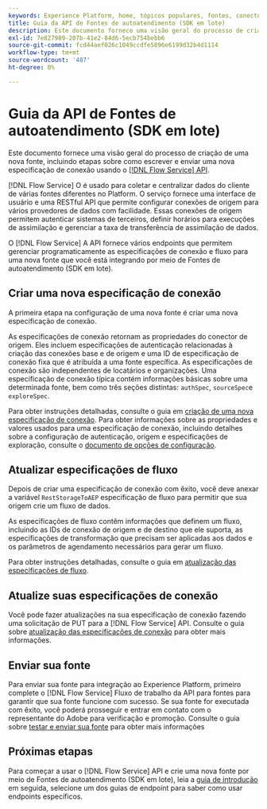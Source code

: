 ```yaml
---
keywords: Experience Platform, home, tópicos populares, fontes, conectores, conectores de origem, sdk de fontes, sdk, SDK
title: Guia da API de Fontes de autoatendimento (SDK em lote)
description: Este documento fornece uma visão geral do processo de criação de uma nova fonte, incluindo etapas sobre como recuperar, gravar e enviar uma nova especificação de conexão usando a API do Serviço de Fluxo.
exl-id: 7e827989-207b-41e2-84d6-5ecb754bebb6
source-git-commit: fcd44aef026c1049ccdfe5896e6199d32b4d1114
workflow-type: tm+mt
source-wordcount: '487'
ht-degree: 0%

---
```


# Guia da API de Fontes de autoatendimento (SDK em lote)

Este documento fornece uma visão geral do processo de criação de uma nova fonte, incluindo etapas sobre como escrever e enviar uma nova especificação de conexão usando o [[!DNL Flow Service] API](https://www.adobe.io/experience-platform-apis/references/flow-service/).

[!DNL Flow Service] O é usado para coletar e centralizar dados do cliente de várias fontes diferentes no Platform. O serviço fornece uma interface de usuário e uma RESTful API que permite configurar conexões de origem para vários provedores de dados com facilidade. Essas conexões de origem permitem autenticar sistemas de terceiros, definir horários para execuções de assimilação e gerenciar a taxa de transferência de assimilação de dados.

O [!DNL Flow Service] A API fornece vários endpoints que permitem gerenciar programaticamente as especificações de conexão e fluxo para uma nova fonte que você está integrando por meio de Fontes de autoatendimento (SDK em lote).

## Criar uma nova especificação de conexão

A primeira etapa na configuração de uma nova fonte é criar uma nova especificação de conexão.

As especificações de conexão retornam as propriedades do conector de origem. Eles incluem especificações de autenticação relacionadas à criação das conexões base e de origem e uma ID de especificação de conexão fixa que é atribuída a uma fonte específica. As especificações de conexão são independentes de locatários e organizações. Uma especificação de conexão típica contém informações básicas sobre uma determinada fonte, bem como três seções distintas: `authSpec`, `sourceSpec`e `exploreSpec`.

Para obter instruções detalhadas, consulte o guia em [criação de uma nova especificação de conexão](./create.md). Para obter informações sobre as propriedades e valores usados para uma especificação de conexão, incluindo detalhes sobre a configuração de autenticação, origem e especificações de exploração, consulte o [documento de opções de configuração](../config/config.md).

## Atualizar especificações de fluxo

Depois de criar uma especificação de conexão com êxito, você deve anexar a variável `RestStorageToAEP` especificação de fluxo para permitir que sua origem crie um fluxo de dados.

As especificações de fluxo contêm informações que definem um fluxo, incluindo as IDs de conexão de origem e de destino que ele suporta, as especificações de transformação que precisam ser aplicadas aos dados e os parâmetros de agendamento necessários para gerar um fluxo.

Para obter instruções detalhadas, consulte o guia em [atualização das especificações de fluxo](./update-flow-specs.md).

## Atualize suas especificações de conexão

Você pode fazer atualizações na sua especificação de conexão fazendo uma solicitação de PUT para a [!DNL Flow Service] API. Consulte o guia sobre [atualização das especificações de conexão](./update-connection-specs.md) para obter mais informações.

## Enviar sua fonte

Para enviar sua fonte para integração ao Experience Platform, primeiro complete o [!DNL Flow Service] Fluxo de trabalho da API para fontes para garantir que sua fonte funcione com sucesso. Se sua fonte for executada com êxito, você poderá prosseguir e entrar em contato com o representante do Adobe para verificação e promoção. Consulte o guia sobre [testar e enviar sua fonte](./submit.md) para obter mais informações

## Próximas etapas

Para começar a usar o [!DNL Flow Service] API e crie uma nova fonte por meio de Fontes de autoatendimento (SDK em lote), leia a [guia de introdução](./getting-started.md) em seguida, selecione um dos guias de endpoint para saber como usar endpoints específicos.
